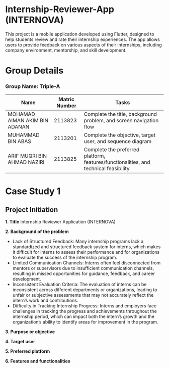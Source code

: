 # Internship-Reviewer-App (INTERNOVA)
This project is a mobile application developed using Flutter, designed to help students review and rate their internship experiences. The app allows users to provide feedback on various aspects of their internships, including company environment, mentorship, and skill development.

# Group Details
### Group Name: Triple-A

|                    Name                   |    Matric Number     |                                          Tasks                                              |
|-------------------------------------------|----------------------|---------------------------------------------------------------------------------------------|                                 
|      MOHAMAD AIMAN AKIM BIN ADANAN        |       2113823        |             Complete the title, background problem, and screen navigation flow               |
|            MUHAMMAD BIN ABAS              |       2113201        |                Complete the objective, target user, and sequence diagram                     |
|       ARIF MUQRI BIN AHMAD NAZIRI         |       2113825        |     Complete the preferred platform, features/functionalities, and technical feasibility     |


# Case Study 1
## Project Initiation

**1. Title**
Internship Reviewer Application (INTERNOVA)

**2. Background of the problem**
- Lack of Structured Feedback: Many internship programs lack a standardized and structured feedback system for interns, which makes it difficult for interns to assess their performance and for organizations to evaluate the success of the internship program.
- Limited Communication Channels: Interns often feel disconnected from mentors or supervisors due to insufficient communication channels, resulting in missed opportunities for guidance, feedback, and career development.
- Inconsistent Evaluation Criteria: The evaluation of interns can be inconsistent across different departments or organizations, leading to unfair or subjective assessments that may not accurately reflect the intern’s work and contributions.
- Difficulty in Tracking Internship Progress: Interns and employers face challenges in tracking the progress and achievements throughout the internship period, which can impact both the intern’s growth and the organization’s ability to identify areas for improvement in the program.

**3. Purpose or objective**

**4. Target user**

**5. Preferred platform**

**6. Features and functionalities**

